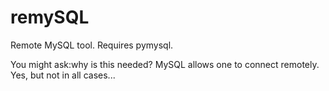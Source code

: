 # remySQL
Remote MySQL tool. Requires pymysql.

You might ask:why is this needed? MySQL allows one to connect remotely.
Yes, but not in all cases...
